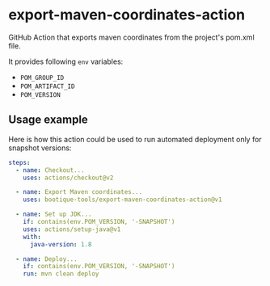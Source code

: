 # export-maven-coordinates-action
GitHub Action that exports maven coordinates from the project's pom.xml file.

It provides following `env` variables:

* `POM_GROUP_ID`
* `POM_ARTIFACT_ID`
* `POM_VERSION`

## Usage example

Here is how this action could be used to run automated deployment only for snapshot versions:

```yml
steps:
  - name: Checkout...
    uses: actions/checkout@v2

  - name: Export Maven coordinates...
    uses: bootique-tools/export-maven-coordinates-action@v1

  - name: Set up JDK...
    if: contains(env.POM_VERSION, '-SNAPSHOT')
    uses: actions/setup-java@v1
    with:
      java-version: 1.8

  - name: Deploy...
    if: contains(env.POM_VERSION, '-SNAPSHOT')
    run: mvn clean deploy
```